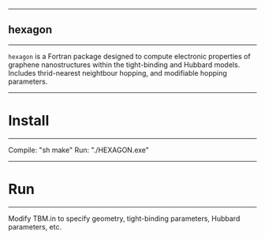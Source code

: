 **********
## hexagon
**********

`hexagon` is a Fortran package designed to compute electronic properties
of graphene nanostructures within the tight-binding and Hubbard models.
Includes thrid-nearest neightbour hopping, and modifiable hopping parameters.

*********
# Install
*********

Compile: "sh make"
Run: "./HEXAGON.exe"

*****
# Run 
*****

Modify TBM.in to specify geometry, tight-binding parameters, Hubbard parameters, etc.




